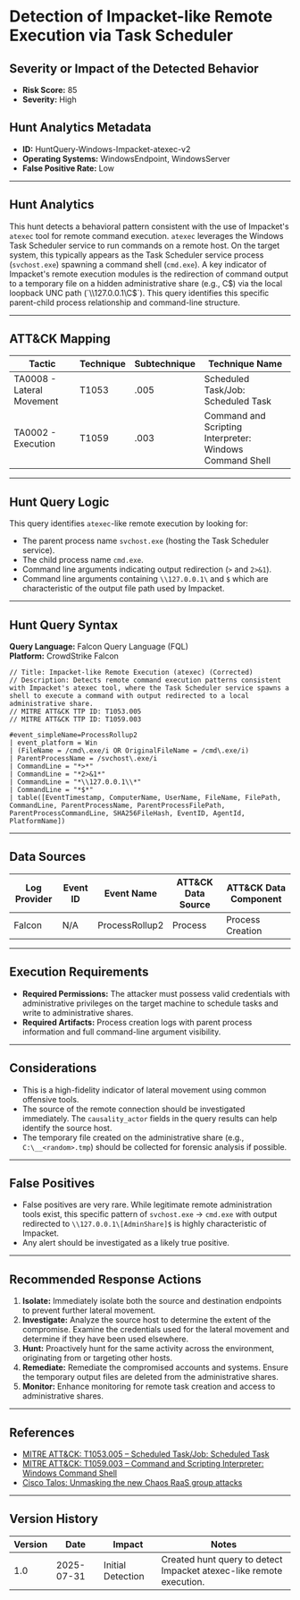 # Detection of Impacket-like Remote Execution via Task Scheduler

## Severity or Impact of the Detected Behavior
- **Risk Score:** 85
- **Severity:** High

## Hunt Analytics Metadata

- **ID:** HuntQuery-Windows-Impacket-atexec-v2
- **Operating Systems:** WindowsEndpoint, WindowsServer
- **False Positive Rate:** Low

---

## Hunt Analytics

This hunt detects a behavioral pattern consistent with the use of Impacket's `atexec` tool for remote command execution. `atexec` leverages the Windows Task Scheduler service to run commands on a remote host. On the target system, this typically appears as the Task Scheduler service process (`svchost.exe`) spawning a command shell (`cmd.exe`). A key indicator of Impacket's remote execution modules is the redirection of command output to a temporary file on a hidden administrative share (e.g., C$) via the local loopback UNC path (`\\127.0.0.1\C$`). This query identifies this specific parent-child process relationship and command-line structure.

---

## ATT&CK Mapping

| Tactic                        | Technique   | Subtechnique | Technique Name                                 |
|-------------------------------|-------------|--------------|------------------------------------------------|
| TA0008 - Lateral Movement     | T1053       | .005         | Scheduled Task/Job: Scheduled Task             |
| TA0002 - Execution            | T1059       | .003         | Command and Scripting Interpreter: Windows Command Shell |

---

## Hunt Query Logic

This query identifies `atexec`-like remote execution by looking for:

- The parent process name `svchost.exe` (hosting the Task Scheduler service).
- The child process name `cmd.exe`.
- Command line arguments indicating output redirection (`>` and `2>&1`).
- Command line arguments containing `\\127.0.0.1\` and `$` which are characteristic of the output file path used by Impacket.

---

## Hunt Query Syntax

**Query Language:** Falcon Query Language (FQL)  
**Platform:** CrowdStrike Falcon

```fql
// Title: Impacket-like Remote Execution (atexec) (Corrected)
// Description: Detects remote command execution patterns consistent with Impacket's atexec tool, where the Task Scheduler service spawns a shell to execute a command with output redirected to a local administrative share.
// MITRE ATT&CK TTP ID: T1053.005
// MITRE ATT&CK TTP ID: T1059.003

#event_simpleName=ProcessRollup2
| event_platform = Win
| (FileName = /cmd\.exe/i OR OriginalFileName = /cmd\.exe/i)
| ParentProcessName = /svchost\.exe/i
| CommandLine = "*>*"
| CommandLine = "*2>&1*"
| CommandLine = "*\\127.0.0.1\\*"
| CommandLine = "*$*"
| table([EventTimestamp, ComputerName, UserName, FileName, FilePath, CommandLine, ParentProcessName, ParentProcessFilePath, ParentProcessCommandLine, SHA256FileHash, EventID, AgentId, PlatformName])
```

---

## Data Sources

| Log Provider | Event ID | Event Name       | ATT&CK Data Source  | ATT&CK Data Component  |
|--------------|----------|------------------|---------------------|------------------------|
| Falcon       | N/A      | ProcessRollup2   | Process             | Process Creation       |

---

## Execution Requirements

- **Required Permissions:** The attacker must possess valid credentials with administrative privileges on the target machine to schedule tasks and write to administrative shares.
- **Required Artifacts:** Process creation logs with parent process information and full command-line argument visibility.

---

## Considerations

- This is a high-fidelity indicator of lateral movement using common offensive tools.
- The source of the remote connection should be investigated immediately. The `causality_actor` fields in the query results can help identify the source host.
- The temporary file created on the administrative share (e.g., `C:\__<random>.tmp`) should be collected for forensic analysis if possible.

---

## False Positives

- False positives are very rare. While legitimate remote administration tools exist, this specific pattern of `svchost.exe` -> `cmd.exe` with output redirected to `\\127.0.0.1\[AdminShare]$` is highly characteristic of Impacket.
- Any alert should be investigated as a likely true positive.

---

## Recommended Response Actions

1.  **Isolate:** Immediately isolate both the source and destination endpoints to prevent further lateral movement.
2.  **Investigate:** Analyze the source host to determine the extent of the compromise. Examine the credentials used for the lateral movement and determine if they have been used elsewhere.
3.  **Hunt:** Proactively hunt for the same activity across the environment, originating from or targeting other hosts.
4.  **Remediate:** Remediate the compromised accounts and systems. Ensure the temporary output files are deleted from the administrative shares.
5.  **Monitor:** Enhance monitoring for remote task creation and access to administrative shares.

---

## References

- [MITRE ATT&CK: T1053.005 – Scheduled Task/Job: Scheduled Task](https://attack.mitre.org/techniques/T1053/005/)
- [MITRE ATT&CK: T1059.003 – Command and Scripting Interpreter: Windows Command Shell](https://attack.mitre.org/techniques/T1059/003/)
- [Cisco Talos: Unmasking the new Chaos RaaS group attacks](https://blog.talosintelligence.com/new-chaos-ransomware/)

---

## Version History

| Version | Date       | Impact            | Notes                                                              |
|---------|------------|-------------------|--------------------------------------------------------------------|
| 1.0     | 2025-07-31 | Initial Detection | Created hunt query to detect Impacket atexec-like remote execution. |
